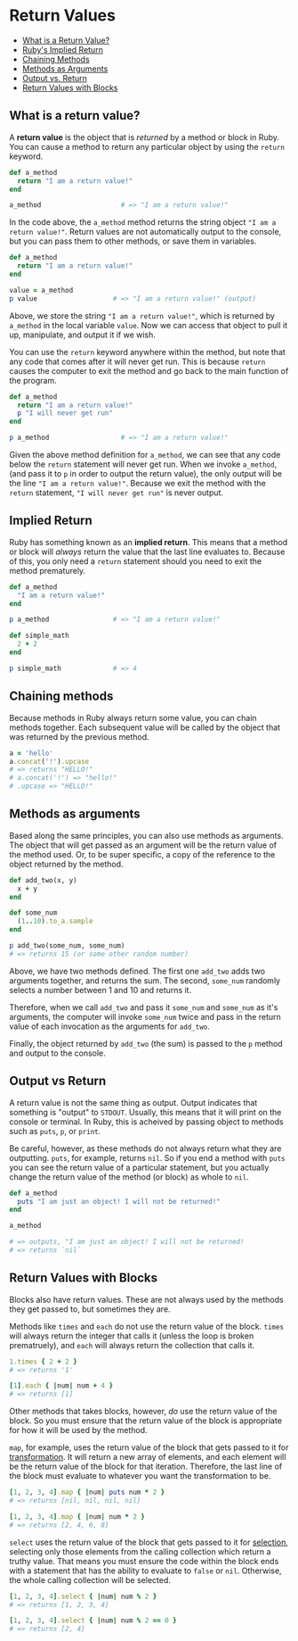 # Return Values

- [What is a Return Value?](#what-is-a-return-value)
- [Ruby's Implied Return](#implied-return)
- [Chaining Methods](#chaining-methods)
- [Methods as Arguments](#methods-as-arguments)
- [Output vs. Return](#output-vs-return)
- [Return Values with Blocks](#return-values-with-blocks)

## What is a return value?

A **return value** is the object that is _returned_ by a method or block in Ruby. You can cause a method to return any particular object by using the `return` keyword.

```ruby
def a_method
  return "I am a return value!"
end

a_method                    # => "I am a return value!"
```

In the code above, the `a_method` method returns the string object `"I am a return value!"`. Return values are not automatically output to the console, but you can pass them to other methods, or save them in variables.

```ruby
def a_method
  return "I am a return value!"
end

value = a_method
p value                   # => "I am a return value!" (output)
```

Above, we store the string `"I am a return value!"`, which is returned by `a_method` in the local variable `value`. Now we can access that object to pull it up, manipulate, and output it if we wish.

You can use the `return` keyword anywhere within the method, but note that any code that comes after it will never get run. This is because `return` causes the computer to exit the method and go back to the main function of the program.

```ruby
def a_method
  return "I am a return value!"
  p "I will never get run"
end

p a_method                  # => "I am a return value!"
```

Given the above method definition for `a_method`, we can see that any code below the `return` statement will never get run. When we invoke `a_method`, (and pass it to `p` in order to output the return value), the only output will be the line `"I am a return value!"`. Because we exit the method with the `return` statement, `"I will never get run"` is never output.

## Implied Return

Ruby has something known as an **implied return**. This means that a method or block will _always_ return the value that the last line evaluates to. Because of this, you only need a `return` statement should you need to exit the method prematurely.

```ruby
def a_method
  "I am a return value!"
end

p a_method                # => "I am a return value!"

def simple_math
  2 + 2
end

p simple_math             # => 4
```

## Chaining methods

Because methods in Ruby always return some value, you can chain methods together. Each subsequent value will be called by the object that was returned by the previous method.

```ruby
a = 'hello'
a.concat('!').upcase
# => returns "HELLO!"
# a.concat('!') => "hello!"
# .upcase => "HELLO!"
```

## Methods as arguments

Based along the same principles, you can also use methods as arguments. The object that will get passed as an argument will be the return value of the method used. Or, to be super specific, a copy of the reference to the object returned by the method.

```ruby
def add_two(x, y)
  x + y
end

def some_num
  (1..10).to_a.sample
end

p add_two(some_num, some_num)
# => returns 15 (or some other random number)
```

Above, we have two methods defined. The first one `add_two` adds two arguments together, and returns the sum. The second, `some_num` randomly selects a number between 1 and 10 and returns it.

Therefore, when we call `add_two` and pass it `some_num` and `some_num` as it's arguments, the computer will invoke `some_num` twice and pass in the return value of each invocation as the arguments for `add_two`.

Finally, the object returned by `add_two` (the sum) is passed to the `p` method and output to the console.

## Output vs Return

A return value is not the same thing as output. Output indicates that something is "output" to `STDOUT`. Usually, this means that it will print on the console or terminal. In Ruby, this is acheived by passing object to methods such as `puts`, `p`, or `print`.

Be careful, however, as these methods do not always return what they are outputting. `puts`, for example, returns `nil`. So if you end a method with `puts` you can see the return value of a particular statement, but you actually change the return value of the method (or block) as whole to `nil`.

```ruby
def a_method
  puts "I am just an object! I will not be returned!"
end

a_method 

# => outputs, "I am just an object! I will not be returned!
# => returns `nil`
```

## Return Values with Blocks

Blocks also have return values. These are not always used by the methods they get passed to, but sometimes they are.

Methods like `times` and `each` do not use the return value of the block. `times` will always return the integer that calls it (unless the loop is broken prematruely), and `each` will always return the collection that calls it.

```ruby
1.times { 2 + 2 }
# => returns '1'

[1].each { |num| num + 4 }
# => returns [1]
```

Other methods that takes blocks, however, _do_ use the return value of the block. So you must ensure that the return value of the block is appropriate for how it will be used by the method.

`map`, for example, uses the return value of the block that gets passed to it for [transformation](./working_with_collections.md#transformation). It will return a new array of elements, and each element will be the return value of the block for that iteration. Therefore, the last line of the block must evaluate to whatever you want the transformation to be.

```ruby
[1, 2, 3, 4].map { |num| puts num * 2 }
# => returns [nil, nil, nil, nil]

[1, 2, 3, 4].map { |num| num * 2 }
# => returns [2, 4, 6, 8]
```

`select` uses the return value of the block that gets passed to it for [selection](./working_with_collections.md#selection), selecting only those elements from the calling collection which return a truthy value. That means you must ensure the code within the block ends with a statement that has the ability to evaluate to `false` or `nil`. Otherwise, the whole calling collection will be selected.

```ruby
[1, 2, 3, 4].select { |num| num % 2 }
# => returns [1, 2, 3, 4]

[1, 2, 3, 4].select { |num| num % 2 == 0 }
# => returns [2, 4]
```

